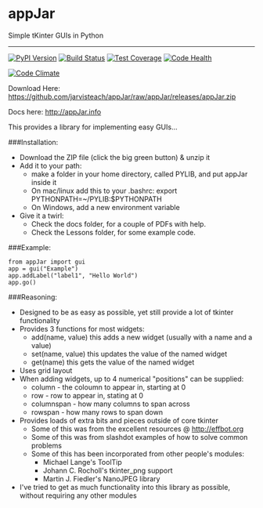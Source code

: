 # appJar  

Simple tKinter GUIs in Python  

---

[![PyPI Version][pypi-v-image]][pypi-v-link]
[![Build Status][travis-image]][travis-link]
[![Test Coverage][coveralls-image]][coveralls-link]
[![Code Health][landscape-image]][landscape-link]

[![Code Climate][climate-image]][climate-link]

[pypi-v-image]: https://img.shields.io/pypi/v/appJar.png
[pypi-v-link]: https://pypi.python.org/pypi/appJar
[travis-image]: https://travis-ci.org/jarvisteach/appJar.svg?branch=appJar
[travis-link]: https://travis-ci.org/jarvisteach/appJar
[climate-image]: https://codeclimate.com/github/jarvisteach/appJar/badges/gpa.svg
[climate-link]: https://codeclimate.com/github/jarvisteach/appJar
[landscape-image]: https://landscape.io/github/jarvisteach/appJar/appJar/landscape.svg?style=flat
[landscape-link]: https://landscape.io/github/jarvisteach/appJar/appJar
[coveralls-image]: https://coveralls.io/repos/github/jarvisteach/appJar/badge.svg
[coveralls-link]: https://coveralls.io/github/jarvisteach/appJar

Download Here: https://github.com/jarvisteach/appJar/raw/appJar/releases/appJar.zip

Docs here: http://appJar.info

This provides a library for implementing easy GUIs...

###Installation:
 - Download the ZIP file (click the big green button) & unzip it
 - Add it to your path:
   - make a folder in your home directory, called PYLIB, and put appJar inside it
   - On mac/linux add this to your .bashrc: export PYTHONPATH=~/PYLIB:$PYTHONPATH
   - On Windows, add a new environment variable
 - Give it a twirl:
   - Check the docs folder, for a couple of PDFs with help.
   - Check the Lessons folder, for some example code.

###Example:
```
from appJar import gui  
app = gui("Example")  
app.addLabel("label1", "Hello World")  
app.go()  
```
###Reasoning:
 - Designed to be as easy as possible, yet still provide a lot of tkinter functionality
 - Provides 3 functions for most widgets:
   - add(name, value) this adds a new widget (usually with a name and a value)
   - set(name, value) this updates the value of the named widget
   - get(name) this gets the value of the named widget
 - Uses grid layout
 - When adding widgets, up to 4 numerical "positions" can be supplied:
   - column - the coloumn to appear in, starting at 0
   - row - row to appear in, stating at 0
   - columnspan - how many columns to span across
   - rowspan - how many rows to span down
 - Provides loads of extra bits and pieces outside of core tkinter
   - Some of this was from the excellent resources @ http://effbot.org
   - Some of this was from slashdot examples of how to solve common problems
   - Some of this has been incorporated from other people's modules:
     - Michael Lange's ToolTip
     - Johann C. Rocholl's tkinter_png support
     - Martin J. Fiedler's NanoJPEG library
 - I've tried to get as much functionality into this library as possible, without requiring any other modules
